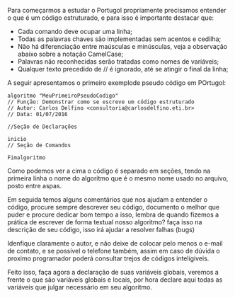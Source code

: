 Para começarmos a estudar o Portugol propriamente precisamos entender o que é um código estruturado, e para isso é importante destacar que:

 * Cada comando deve ocupar uma linha;
 * Todas as palavras chaves são implementadas sem acentos e cedilha;
 * Não há diferenciação entre maúsculas e minúsculas, veja a observação abaixo sobre a notação CamelCase;
 * Palavras não reconhecidas serão tratadas como nomes de variáveis;
 * Qualquer texto precedido de // é ignorado, até se atingir o final da linha;

A seguir apresentamos o primeiro exemplode pseudo código em POrtugol:

```
algoritmo "MeuPrimeiroPseudoCodigo"
// Função: Demonstrar como se escreve um código estruturado
// Autor: Carlos Delfino <consultoria@carlosdelfino.eti.br>
// Data: 01/07/2016

//Seção de Declarações

inicio
// Seção de Comandos

Fimalgoritmo
```

Como podemos ver a cima o código é separado em seções, tendo na primeira linha o nome do algoritmo que é o mesmo nome usado no arquivo, posto entre aspas.

Em seguida temos alguns comentários que nos ajudam a entender o código, procure sempre descrever seu código, documento o melhor que puder e procure dedicar bom tempo a isso, lembra de quando fizemos a prática de escrever de forma textual nosso algoritmo? faça isso na descrição de seu código, isso irá ajudar a resolver falhas (bugs)

Idenfique claramente o autor, e não deixe de colocar pelo menos o e-mail de contato, e se possível o telefone também, assim em caso de dúvida o proximo programador poderá consultar trejos de códigos inteligiveis.

Feito isso, faça agora a declaração de suas variáveis globais, veremos a frente o que são variáveis globais e locais, por hora declare aqui todas as variáveis que julgar necessário em seu algoritmo.
